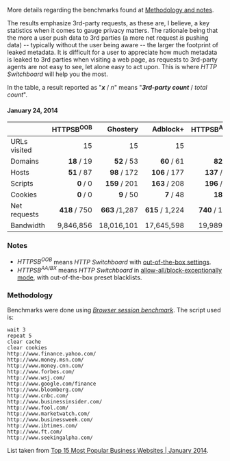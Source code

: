 More details regarding the benchmarks found at [Methodology and notes](/gorhill/httpswitchboard/wiki/Comparative-benchmarks-against-widely-used-blockers:-Methodology-and-notes).

The results emphasize 3rd-party requests, as these are, I believe, a key statistics when it comes to gauge privacy matters. The rationale being that the more a user push data to 3rd parties (a mere net request _is_ pushing data) -- typically without the user being aware -- the larger the footprint of leaked metadata. It is difficult for a user to appreciate how much metadata is leaked to 3rd parties when visiting a web page, as requests to 3rd-party agents are not easy to see, let alone easy to act upon. This is where _HTTP Switchboard_ will help you the most.

In the table, a result reported as "**_x_** / _n_" means "**_3rd-party count_** / _total count_".

#### January 24, 2014

|               | HTTPSB<sup>OOB</sup> | Ghostery          | Adblock+          | HTTPSB<sup>AA/BX</sup> | Disconnect        | No blocker        |
| ------------- | -----------------:| -----------------:| -----------------:| -----------------:| -----------------:| -----------------:|
| URLs visited  |                15 |                15 |                15 |                15 |                15 |                15 |
| Domains       |       **18** / 19 |       **52** / 53 |       **60** / 61 |       **82** / 83 |     **105** / 106 |     **430** / 431 |
| Hosts         |       **51** / 87 |      **98** / 172 |     **106** / 177 |     **137** / 215 |     **171** / 260 |     **643** / 743 |
| Scripts       |         **0** / 0 |     **159** / 201 |     **163** / 208 |     **196** / 259 |     **226** / 296 |     **495** / 575 |
| Cookies       |         **0** / 0 |        **9** / 50 |        **7** / 48 |       **18** / 78 |       **17** / 87 |     **224** / 313 |
| Net requests  |     **418** / 750 |    **663** /1,287 |   **615** / 1,224 |   **740** / 1,390 |   **804** / 1,510 | **1,757** / 2,505 |
| Bandwidth     |         9,846,856 |        18,016,101 |        17,645,598 |        19,989,297 |        18,944,959 |        23,437,021 |

### Notes
- _HTTPSB<sup>OOB</sup>_ means *HTTP Switchboard* with [out-of-the-box settings](https://github.com/gorhill/httpswitchboard/wiki/How-to-use-HTTP-Switchboard:-Two-opposing-views#the-block-allallow-exceptionally-approach).
- _HTTPSB<sup>AA/BX</sup>_ means *HTTP Switchboard* in [allow-all/block-exceptionally mode](/gorhill/httpswitchboard/wiki/How-to-use-HTTP-Switchboard:-Two-opposing-views#wiki-the-allow-allblock-exceptionally-approach), with out-of-the-box preset blacklists.

### Methodology
Benchmarks were done using [*Browser session benchmark*](https://github.com/gorhill/sessbench). The script used is:
```
wait 3
repeat 5
clear cache
clear cookies
http://www.finance.yahoo.com/
http://www.money.msn.com/
http://www.money.cnn.com/
http://www.forbes.com/
http://www.wsj.com/
http://www.google.com/finance
http://www.bloomberg.com/
http://www.cnbc.com/
http://www.businessinsider.com/
http://www.fool.com/
http://www.marketwatch.com/
http://www.businessweek.com/
http://www.ibtimes.com/
http://www.ft.com/
http://www.seekingalpha.com/
```

List taken from [Top 15 Most Popular Business Websites | January 2014](http://www.ebizmba.com/articles/business-websites).
